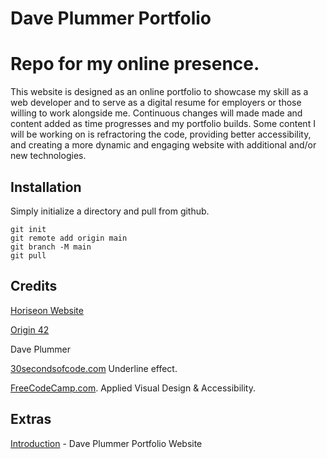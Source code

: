 # Dave Plummer Portfolio
# Repo for my online presence.

This website is designed as an online portfolio to showcase my skill as a web developer and to serve as a digital resume for employers or those willing to work alongside me. Continuous changes will made made and content added as time progresses and my portfolio builds. 
Some content I will be working on is refractoring the code, providing better accessibility, and creating a more dynamic and engaging website with additional and/or new technologies.

## Installation
Simply initialize a directory and pull from github. 
```
git init
git remote add origin main
git branch -M main
git pull
```

## Credits
[Horiseon Website](https://origin-42.github.io/Horiseon-Digital-Marketing/)

[Origin 42](https://github.com/origin-42)

Dave Plummer

[30secondsofcode.com](https://www.30secondsofcode.org/css/s/hover-underline-animation) Underline effect. 

[FreeCodeCamp.com](https://www.freecodecamp.org/learn). Applied Visual Design & Accessibility.

## Extras

[Introduction](https://origin-42.github.io/Dave-Plummer-Portfolio/) - Dave Plummer Portfolio Website
